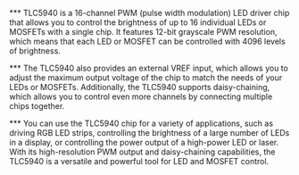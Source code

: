 *** TLC5940 is a 16-channel PWM (pulse width modulation) LED driver chip that allows you to control the brightness of up to 16 individual LEDs or MOSFETs with a single chip. It features 12-bit grayscale PWM resolution, which means that each LED or MOSFET can be controlled with 4096 levels of brightness.

*** The TLC5940 also provides an external VREF input, which allows you to adjust the maximum output voltage of the chip to match the needs of your LEDs or MOSFETs. Additionally, the TLC5940 supports daisy-chaining, which allows you to control even more channels by connecting multiple chips together.

*** You can use the TLC5940 chip for a variety of applications, such as driving RGB LED strips, controlling the brightness of a large number of LEDs in a display, or controlling the power output of a high-power LED or laser. With its high-resolution PWM output and daisy-chaining capabilities, the TLC5940 is a versatile and powerful tool for LED and MOSFET control.
